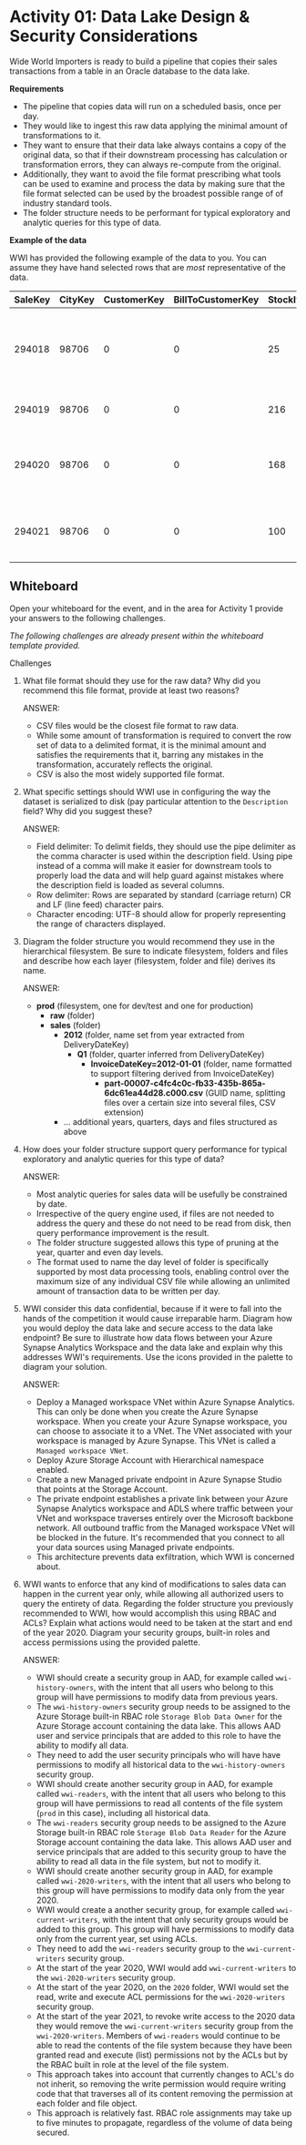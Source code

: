 # Activity 01: Data Lake Design & Security Considerations

Wide World Importers is ready to build a pipeline that copies their sales transactions from a table in an Oracle database to the data lake.

**Requirements**

* The pipeline that copies data will run on a scheduled basis, once per day.
* They would like to ingest this raw data applying the minimal amount of transformations to it.
* They want to ensure that their data lake always contains a copy of the original data, so that if their downstream processing has calculation or transformation errors, they can always re-compute from the original.
* Additionally, they want to avoid the file format prescribing what tools can be used to examine and process the data by making sure that the file format selected can be used by the broadest possible range of of industry standard tools.
* The folder structure needs to be performant for typical exploratory and analytic queries for this type of data.  

**Example of the data**

WWI has provided the following example of the data to you. You can assume they have hand selected rows that are *most* representative of the data.

|SaleKey|CityKey|CustomerKey|BillToCustomerKey|StockItemKey|DeliveryDateKey|SalespersonKey|WWIInvoiceID|Description|Package|Quantity|UnitPrice|TaxRate|TotalExcludingTax|TaxAmount|Profit|TotalIncludingTax|TotalDryItems|TotalChillerItems|LineageKey
| --- | --- | --- | --- | --- | --- | --- | --- | --- | --- | --- | --- | --- | --- | --- | --- | --- | --- | --- | ---
|294018|98706|0|0|25|2012-01-04|156|57894|Black and orange, handle with care despatch tape  48mmx75m|Each|144|3.70|15.000|532.80|79.92|345.60|612.72|144|0|14
|294019|98706|0|0|216|2012-01-04|156|57894|USB, food flash drive - sushi roll|Each|5|32.00|15.000|160.00|24.00|100.00|184.00|5|0|14
|294020|98706|0|0|168|2012-01-04|156|57894|IT joke mug - keyboard not found � press F1 to continue (White)|Each|10|13.00|15.000|130.00|19.50|85.00|149.50|10|0|14
|294021|98706|0|0|100|2012-01-04|156|57894|Dinosaur battery-powered slippers (Green) L|Each|4|32.00|15.000|128.00|19.20|96.00|147.20|4|0|14

## Whiteboard
Open your whiteboard for the event, and in the area for Activity 1 provide your answers to the following challenges.

*The following challenges are already present within the whiteboard template provided.*

Challenges
1. What file format should they use for the raw data? Why did you recommend this file format, provide at least two reasons? 

    ANSWER:
    * CSV files would be the closest file format to raw data.
    * While some amount of transformation is required to convert the row set of data to a delimited format, it is the minimal amount and satisfies the requirements that it, barring any mistakes in the transformation, accurately reflects the original.
    * CSV is also the most widely supported file format.

2. What specific settings should WWI use in configuring the way the dataset is serialized to disk (pay particular attention to the `Description` field? Why did you suggest these?

    ANSWER:
    * Field delimiter: To delimit fields, they should use the pipe delimiter as the comma character is used within the description field. Using pipe instead of a comma will make it easier for downstream tools to properly load the data and will help guard against mistakes where the description field is loaded as several columns.  
    * Row delimiter: Rows are separated by standard (carriage return) CR and LF (line feed) character pairs.
    * Character encoding: UTF-8 should allow for properly representing the range of characters displayed.

3. Diagram the folder structure you would recommend they use in the hierarchical filesystem. Be sure to indicate filesystem, folders and files and describe how each layer (filesystem, folder and file) derives its name.

    ANSWER:
    * **prod**   (filesystem, one for dev/test and one for production)
        * **raw** (folder)
        * **sales**   (folder)
            * **2012**   (folder, name set from year extracted from DeliveryDateKey)
              * **Q1**   (folder, quarter inferred from DeliveryDateKey)
                * **InvoiceDateKey=2012-01-01**   (folder, name formatted to support filtering derived from InvoiceDateKey)
                  * **part-00007-c4fc4c0c-fb33-435b-865a-6dc61ea44d28.c000.csv**   (GUID name, splitting files over a certain size into several files, CSV extension)
            * ... additional years, quarters, days and files structured as above

4. How does your folder structure support query performance for typical exploratory and analytic queries for this type of data?

    ANSWER:
    * Most analytic queries for sales data will be usefully be constrained by date.
    * Irrespective of the query engine used, if files are not needed to address the query and these do not need to be read from disk, then query performance improvement is the result.
    * The folder structure suggested allows this type of pruning at the year, quarter and even day levels.
    * The format used to name the day level of folder is specifically supported by most data processing tools, enabling control over the maximum size of any individual CSV file while allowing an unlimited amount of transaction data to be written per day.  

5. WWI consider this data confidential, because if it were to fall into the hands of the competition it would cause irreparable harm. Diagram how you would deploy the data lake and secure access to the data lake endpoint? Be sure to illustrate how data flows between your Azure Synapse Analytics Workspace and the data lake and explain why this addresses WWI's requirements. Use the icons provided in the palette to diagram your solution.

    ANSWER:
    * Deploy a Managed workspace VNet within Azure Synapse Analytics. This can only be done when you create the Azure Synapse workspace. When you create your Azure Synapse workspace, you can choose to associate it to a VNet. The VNet associated with your workspace is managed by Azure Synapse. This VNet is called a `Managed workspace VNet`.
    * Deploy Azure Storage Account with Hierarchical namespace enabled.
    * Create a new Managed private endpoint in Azure Synapse Studio that points at the Storage Account.
    * The private endpoint establishes a private link between your Azure Synapse Analytics workspace and ADLS where traffic between your VNet and workspace traverses entirely over the Microsoft backbone network. All outbound traffic from the Managed workspace VNet will be blocked in the future. It's recommended that you connect to all your data sources using Managed private endpoints.
    * This architecture prevents data exfiltration, which WWI is concerned about.

6. WWI wants to enforce that any kind of modifications to sales data can happen in the current year only, while allowing all authorized users to query the entirety of data. Regarding the folder structure you previously recommended to WWI, how would accomplish this using RBAC and ACLs? Explain what actions would need to be taken at the start and end of the year 2020. Diagram your security groups, built-in roles and access permissions using the provided palette.

    ANSWER:
    * WWI should create a security group in AAD, for example called `wwi-history-owners`, with the intent that all users who belong to this group will have permissions to modify data from previous years.
    * The `wwi-history-owners` security group needs to be assigned to the Azure Storage built-in RBAC role `Storage Blob Data Owner` for the Azure Storage account containing the data lake. This allows AAD user and service principals that are added to this role to have the ability to modify all data.
    * They need to add the user security principals who will have have permissions to modify all historical data to the `wwi-history-owners` security group.
    * WWI should create another security group in AAD, for example called `wwi-readers`, with the intent that all users who belong to this group will have permissions to read all contents of the file system (`prod` in this case), including all historical data.
    * The `wwi-readers` security group needs to be assigned to the Azure Storage built-in RBAC role `Storage Blob Data Reader` for the Azure Storage account containing the data lake. This allows AAD user and service principals that are added to this security group to have the ability to read all data in the file system, but not to modify it.
    * WWI should create another security group in AAD, for example called `wwi-2020-writers`, with the intent that all users who belong to this group will have permissions to modify data only from the year 2020.
    * WWI would create a another security group, for example called `wwi-current-writers`, with the intent that only security groups would be added to this group. This group will have permissions to modify data only from the current year, set using ACLs.
    * They need to add the `wwi-readers` security group to the `wwi-current-writers` security group.
    * At the start of the year 2020, WWI would add `wwi-current-writers` to the `wwi-2020-writers` security group.
    * At the start of the year 2020, on the `2020` folder, WWI would set the read, write and execute ACL permissions for the `wwi-2020-writers` security group.
    * At the start of the year 2021, to revoke write access to the 2020 data they would remove the `wwi-current-writers` security group from the `wwi-2020-writers`. Members of `wwi-readers` would continue to be able to read the contents of the file system because they have been granted read and execute (list) permissions not by the ACLs but by the RBAC built in role at the level of the file system.
    * This approach takes into account that currently changes to ACL's do not inherit, so removing the write permission would require writing code that that traverses all of its content removing the permission at each folder and file object.
    * This approach is relatively fast. RBAC role assignments may take up to five minutes to propagate, regardless of the volume of data being secured.
